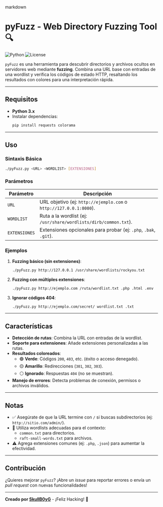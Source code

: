 markdown
# pyFuzz - Web Directory Fuzzing Tool 🔍

![Python](https://img.shields.io/badge/Python-3.x-blue?logo=python)
![License](https://img.shields.io/badge/License-MIT-green)

`pyFuzz` es una herramienta para descubrir directorios y archivos ocultos en servidores web mediante **fuzzing**. Combina una URL base con entradas de una wordlist y verifica los códigos de estado HTTP, resaltando los resultados con colores para una interpretación rápida.

---

## Requisitos 
- **Python 3.x**
- Instalar dependencias:
  ```bash
  pip install requests colorama
  ```

---

## Uso 

### Sintaxis Básica
```bash
./pyFuzz.py <URL> <WORDLIST> [EXTENSIONES]
```

### Parámetros
| Parámetro      | Descripción                                                                 |
|----------------|-----------------------------------------------------------------------------|
| `URL`          | URL objetivo (ej: `http://ejemplo.com` o `http://127.0.0.1:8080`).          |
| `WORDLIST`     | Ruta a la wordlist (ej: `/usr/share/wordlists/dirb/common.txt`).            |
| `EXTENSIONES`  | Extensiones opcionales para probar (ej: `.php`, `.bak`, `.git`).            |

### Ejemplos 
1. **Fuzzing básico (sin extensiones)**:
   ```bash
   ./pyFuzz.py http://127.0.0.1 /usr/share/wordlists/rockyou.txt
   ```

2. **Fuzzing con múltiples extensiones**:
   ```bash
   ./pyFuzz.py http://ejemplo.com /ruta/wordlist.txt .php .html .env
   ```

3. **Ignorar códigos 404**:
   ```bash
   ./pyFuzz.py http://ejemplo.com/secret/ wordlist.txt .txt
   ```

---

## Características 
- **Detección de rutas**: Combina la URL con entradas de la wordlist.
- **Soporte para extensiones**: Añade extensiones personalizadas a las rutas.
- **Resultados coloreados**:
  - 🟢 **Verde**: Códigos `200`, `403`, etc. (éxito o acceso denegado).
  - 🟡 **Amarillo**: Redirecciones (`301`, `302`, `303`).
  - ⚪ **Ignorado**: Respuestas `404` (no se muestran).
- **Manejo de errores**: Detecta problemas de conexión, permisos o archivos inválidos.

---

## Notas 
- ✅ Asegúrate de que la URL termine con `/` si buscas subdirectorios (ej: `http://sitio.com/admin/`).
- 🔧 Utiliza wordlists adecuadas para el contexto:
  - `common.txt` para directorios.
  - `raft-small-words.txt` para archivos.
- ⚠️ Agrega extensiones comunes (ej: `.php`, `.json`) para aumentar la efectividad.

---

## Contribución 
¿Quieres mejorar `pyFuzz`? ¡Abre un *issue* para reportar errores o envía un *pull request* con nuevas funcionalidades!

---


**Creado por [SkullB0yG](https://github.com/SkullB0yG)** - ¡Feliz Hacking! 🚀
``` 
